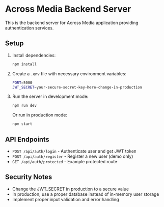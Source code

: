 # Across Media Backend Server

This is the backend server for Across Media application providing authentication services.

## Setup

1. Install dependencies:
   ```bash
   npm install
   ```

2. Create a `.env` file with necessary environment variables:
   ```bash
   PORT=5000
   JWT_SECRET=your-secure-secret-key-here-change-in-production
   ```

3. Run the server in development mode:
   ```bash
   npm run dev
   ```

   Or run in production mode:
   ```bash
   npm start
   ```

## API Endpoints

- `POST /api/auth/login` - Authenticate user and get JWT token
- `POST /api/auth/register` - Register a new user (demo only)
- `GET /api/auth/protected` - Example protected route

## Security Notes

- Change the JWT_SECRET in production to a secure value
- In production, use a proper database instead of in-memory user storage
- Implement proper input validation and error handling
